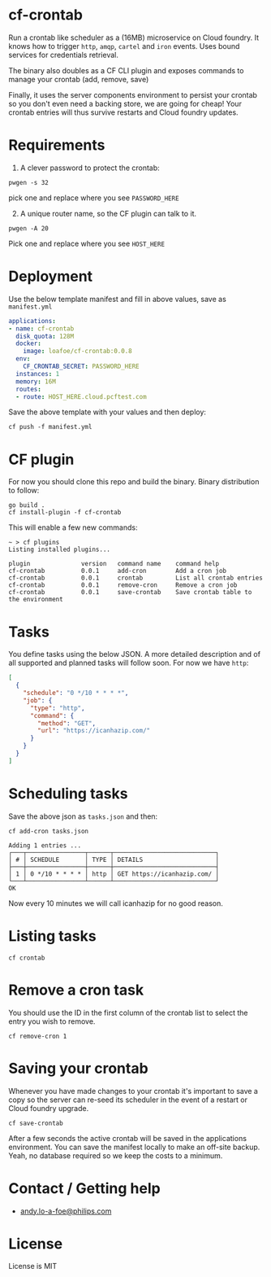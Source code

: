 # cf-crontab
Run a crontab like scheduler as a (16MB) microservice on Cloud foundry. It knows how to trigger `http`, `amqp`, `cartel` and `iron` events.
Uses bound services for credentials retrieval. 

The binary also doubles as a CF CLI plugin and exposes commands to manage your crontab (add, remove, save)

Finally, it uses the server components environment to persist your crontab so you don't even need a backing store, we are going for cheap! Your crontab entries will thus survive restarts and Cloud foundry updates.

# Requirements
1. A clever password to protect the crontab:

```shell script
pwgen -s 32
```
pick one and replace where you see `PASSWORD_HERE`

2. A unique router name, so the CF plugin can talk to it.
```shell script
pwgen -A 20
```

Pick one and replace where you see `HOST_HERE`

# Deployment
Use the below template manifest and fill in above values, save as `manifest.yml`

```yaml
applications:
- name: cf-crontab
  disk_quota: 128M
  docker:
    image: loafoe/cf-crontab:0.0.8
  env:
    CF_CRONTAB_SECRET: PASSWORD_HERE
  instances: 1
  memory: 16M
  routes:
  - route: HOST_HERE.cloud.pcftest.com
```

Save the above template with your values and then deploy:

```shell script
cf push -f manifest.yml
```
# CF plugin
For now you should clone this repo and build the binary. Binary distribution to follow:

```shell
go build .
cf install-plugin -f cf-crontab
```

This will enable a few new commands:

```
~ > cf plugins
Listing installed plugins...

plugin              version   command name    command help
cf-crontab          0.0.1     add-cron        Add a cron job
cf-crontab          0.0.1     crontab         List all crontab entries
cf-crontab          0.0.1     remove-cron     Remove a cron job
cf-crontab          0.0.1     save-crontab    Save crontab table to the environment
```

# Tasks
You define tasks using the below JSON. A more detailed description and of all supported and planned tasks will follow soon. For now we have `http`:

```json
[
  {
    "schedule": "0 */10 * * * *",
    "job": {
      "type": "http",
      "command": {
        "method": "GET",
        "url": "https://icanhazip.com/"
      }
    }
  }
]
```

# Scheduling tasks
Save the above json as `tasks.json` and then:

```
cf add-cron tasks.json
```

```
Adding 1 entries ...
┌───┬────────────────┬──────┬────────────────────────────┐
│ # │ SCHEDULE       │ TYPE │ DETAILS                    │
├───┼────────────────┼──────┼────────────────────────────┤
│ 1 │ 0 */10 * * * * │ http │ GET https://icanhazip.com/ │
└───┴────────────────┴──────┴────────────────────────────┘
OK
```

Now every 10 minutes we will call icanhazip for no good reason.

# Listing tasks

```
cf crontab
```

# Remove a cron task
You should use the ID in the first column of the crontab list to select the entry you wish to remove.
```
cf remove-cron 1
```

# Saving your crontab
Whenever you have made changes to your crontab it's important to save a copy so the server can re-seed its scheduler in the event of a restart or Cloud foundry upgrade.

```
cf save-crontab
```

After a few seconds the active crontab will be saved in the applications environment. You can save the manifest locally to make an off-site backup. Yeah, no database required so we keep the costs to a minimum.

# Contact / Getting help

- andy.lo-a-foe@philips.com

# License
License is MIT
